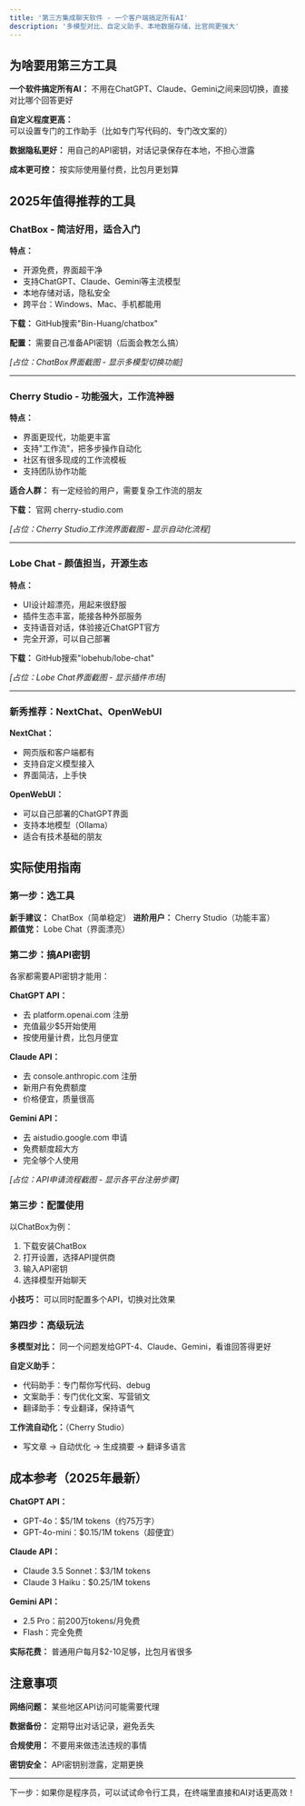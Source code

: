 ```yaml
---
title: '第三方集成聊天软件 - 一个客户端搞定所有AI'
description: '多模型对比、自定义助手、本地数据存储，比官网更强大'
---
```


## 为啥要用第三方工具

**一个软件搞定所有AI：** 不用在ChatGPT、Claude、Gemini之间来回切换，直接对比哪个回答更好

**自定义程度更高：** 可以设置专门的工作助手（比如专门写代码的、专门改文案的）

**数据隐私更好：** 用自己的API密钥，对话记录保存在本地，不担心泄露

**成本更可控：** 按实际使用量付费，比包月更划算

## 2025年值得推荐的工具

### ChatBox - 简洁好用，适合入门

**特点：**
- 开源免费，界面超干净
- 支持ChatGPT、Claude、Gemini等主流模型
- 本地存储对话，隐私安全
- 跨平台：Windows、Mac、手机都能用

**下载：** GitHub搜索"Bin-Huang/chatbox"

**配置：** 需要自己准备API密钥（后面会教怎么搞）

*[占位：ChatBox界面截图 - 显示多模型切换功能]*

---

### Cherry Studio - 功能强大，工作流神器

**特点：**
- 界面更现代，功能更丰富
- 支持"工作流"，把多步操作自动化
- 社区有很多现成的工作流模板
- 支持团队协作功能

**适合人群：** 有一定经验的用户，需要复杂工作流的朋友

**下载：** 官网 cherry-studio.com

*[占位：Cherry Studio工作流界面截图 - 显示自动化流程]*

---

### Lobe Chat - 颜值担当，开源生态

**特点：**
- UI设计超漂亮，用起来很舒服
- 插件生态丰富，能接各种外部服务
- 支持语音对话，体验接近ChatGPT官方
- 完全开源，可以自己部署

**下载：** GitHub搜索"lobehub/lobe-chat"

*[占位：Lobe Chat界面截图 - 显示插件市场]*

---

### 新秀推荐：NextChat、OpenWebUI

**NextChat：** 
- 网页版和客户端都有
- 支持自定义模型接入
- 界面简洁，上手快

**OpenWebUI：** 
- 可以自己部署的ChatGPT界面
- 支持本地模型（Ollama）
- 适合有技术基础的朋友

## 实际使用指南

### 第一步：选工具

**新手建议：** ChatBox（简单稳定）
**进阶用户：** Cherry Studio（功能丰富）  
**颜值党：** Lobe Chat（界面漂亮）

### 第二步：搞API密钥

各家都需要API密钥才能用：

**ChatGPT API：**
- 去 platform.openai.com 注册
- 充值最少$5开始使用
- 按使用量计费，比包月便宜

**Claude API：**
- 去 console.anthropic.com 注册  
- 新用户有免费额度
- 价格便宜，质量很高

**Gemini API：**
- 去 aistudio.google.com 申请
- 免费额度超大方
- 完全够个人使用

*[占位：API申请流程截图 - 显示各平台注册步骤]*

### 第三步：配置使用

以ChatBox为例：

1. 下载安装ChatBox
2. 打开设置，选择API提供商
3. 输入API密钥
4. 选择模型开始聊天

**小技巧：** 可以同时配置多个API，切换对比效果

### 第四步：高级玩法

**多模型对比：**
同一个问题发给GPT-4、Claude、Gemini，看谁回答得更好

**自定义助手：**
- 代码助手：专门帮你写代码、debug
- 文案助手：专门优化文案、写营销文
- 翻译助手：专业翻译，保持语气

**工作流自动化：**（Cherry Studio）
- 写文章 → 自动优化 → 生成摘要 → 翻译多语言

## 成本参考（2025年最新）

**ChatGPT API：**
- GPT-4o：$5/1M tokens（约75万字）
- GPT-4o-mini：$0.15/1M tokens（超便宜）

**Claude API：**
- Claude 3.5 Sonnet：$3/1M tokens
- Claude 3 Haiku：$0.25/1M tokens

**Gemini API：**
- 2.5 Pro：前200万tokens/月免费
- Flash：完全免费

**实际花费：** 普通用户每月$2-10足够，比包月省很多

## 注意事项

**网络问题：** 某些地区API访问可能需要代理

**数据备份：** 定期导出对话记录，避免丢失

**合规使用：** 不要用来做违法违规的事情

**密钥安全：** API密钥别泄露，定期更换

---

下一步：如果你是程序员，可以试试命令行工具，在终端里直接和AI对话更高效！
